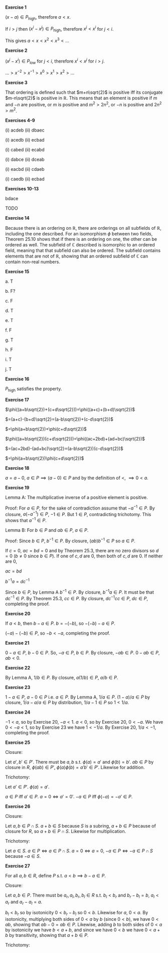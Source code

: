**Exercise 1**

$(x-a)\in P_{\mathrm{high}}$, therefore $a<x$.

If $i>j$ then $(x^i-x^j)\in P_{\mathrm{high}}$, therefore $x^j<x^i$ for $j<i$.

This gives $a<x<x^2<x^3<\ldots$



**Exercise 2**

$(x^j-x^i)\in P_{\mathrm{low}}$ for $j<i$, therefore $x^i < x^j$ for $i>j$.

$\ldots>x^{-2}>x^{-1}>x^0>x^1>x^2>\ldots$



**Exercise 3**

That ordering is defined such that $m+n\sqrt{2}$ is positive iff its conjugate $m-n\sqrt{2}$ is positive in $\mathbb{R}$. This means that an element is positive if $m$ and $-n$ are positive, or $m$ is positive and $m^2>2n^2$, or $-n$ is positive and $2n^2>m^2$.



**Exercises 4-9**

(i) acdeb (ii) dbaec

(i) acedb (ii) ecbad

(i) cabed (ii) ecabd

(i) dabce (ii) dceab

(i) eacbd (ii) cdaeb

(i) caedb (ii) ecbad



**Exercises 10-13**

bdace

TODO



**Exercise 14**

Because there is an ordering on $\mathbb{R}$, there are orderings on all subfields of $\mathbb{R}$, including the one described. For an isomorphism $\phi$ between two fields, Theorem 25.10 shows that if there is an ordering on one, the other can be ordered as well. The subfield of $\mathbb{C}$ described is isomorphic to an ordered field, meaning that that subfield can also be ordered. The subfield contains elements that are not of $\mathbb{R}$, showing that an ordered subfield of $\mathbb{C}$ can contain non-real numbers.



**Exercise 15**

a. T

b. F?

c. F

d. T

e. T

f. F

g. T

h. F

i. T

j. T



**Exercise 16**

$P_{\mathrm{high}}$ satisfies the property.



**Exercise 17**

$\phi((a+b\sqrt{2})+(c+d\sqrt{2}))=\phi((a+c)+(b+d)\sqrt{2})$

$=(a+c)-(b+d)\sqrt{2}=(a-b\sqrt{2})+(c-d\sqrt{2})$

$=\phi(a+b\sqrt{2})+\phi(c+d\sqrt{2})$



$\phi((a+b\sqrt{2})(c+d\sqrt{2}))=\phi((ac+2bd)+(ad+bc)\sqrt{2})$

$=(ac+2bd)-(ad+bc)\sqrt{2}=(a-b\sqrt{2})(c-d\sqrt{2})$

$=\phi(a+b\sqrt{2})\phi(c+d\sqrt{2})$



**Exercise 18**

$a=a-0$, $a\in P \implies (a-0)\in P$ and by the definition of $<$, $\implies 0<a$.



**Exercise 19**

Lemma A: The multiplicative inverse of a positive element is positive.

Proof: For $a\in P$, for the sake of contradiction assume that $-a^{-1}\in P$. By closure, $a(-a^{-1})\in P$, $-1\in P$. But $1\in P$, contradicting trichotomy. This shows that $a^{-1}\in P$.



Lemma B: For $b\in P$ and $ab\in P$, $a\in P$.

Proof: Since $b\in P$, $b^{-1}\in P$. By closure, $(ab)b^{-1}\in P$ so $a\in P$.



If $c=0$, $ac=bd=0$ and by Theorem 25.3, there are no zero divisors so $d=0$ ($b\neq0$ since $b\in P$). If one of $c,d$ are 0, then both of $c,d$ are 0. If neither are 0,

$ac=bd$

$b^{-1}a=dc^{-1}$

Since $b\in P$, by Lemma A $b^{-1}\in P$. By closure, $b^{-1}a\in P$. It must be that $dc^{-1}\in P$. By Theorem 25.3, $cc\in P$. By closure, $dc^{-1}cc\in P$, $dc\in P$, completing the proof.



**Exercise 20**

If $a<b$, then $b-a\in P$. $b=-(-b)$, so $-(-b)-a\in P$.

$(-a)-(-b)\in P$, so $-b<-a$, completing the proof.



**Exercise 21**

$0-a\in P$, $b-0\in P$. So, $-a\in P$, $b\in P$. By closure, $-ab\in P$.  $0-ab\in P$, $ab<0$.



**Exercise 22**

By Lemma A, $1/b\in P$. By closure, $a(1/b)\in P$, $a/b\in P$.



**Exercise 23**

$1-a\in P$, $a-0\in P$ i.e. $a\in P$. By Lemma A, $1/a\in P$. $(1-a)/a\in P$ by closure, $1/a-a/a\in P$ by distribution, $1/a-1\in P$ so $1<1/a$.



**Exercise 24**

$-1<a$, so by Exercise 20, $-a<1$. $a<0$, so by Exercise 20, $0<-a$. We have $0<-a<1$, so by Exercise 23 we have $1<-1/a$. By Exercise 20, $1/a<-1$, completing the proof.



**Exercise 25**

Closure:

Let $a',b'\in P'$. There must be $a,b$ s.t. $\phi(a)=a'$ and $\phi(b)=b'$. $ab\in P$ by closure in $R$, $\phi(ab)\in P'$, $\phi(a)\phi(b)=a'b'\in P'$. Likewise for addition.

Trichotomy:

Let $a'\in P'$. $\phi(a)=a'$.

$a\in P$ iff $a'\in P$. $a=0 \iff a'=0'$. $-a\in P$ iff $\phi(-a)=-a'\in P$.



**Exercise 26**

Closure:

Let $a,b\in P\cap S$. $a+b\in S$ because $S$ is a subring, $a+b\in P$ because of closure for $R$, so $a+b\in P\cap S$. Likewise for multiplication.

Trichotomy:

Let $a\in S$. $a\in P \iff a\in P\cap S$. $a=0\iff a=0$, $-a\in P \iff -a\in P\cap S$ because $-a\in S$.



**Exercise 27**

For all $a,b\in R$, define $P$ s.t. $a<b\implies b-a\in P$.

Closure:

Let $a,b\in P$. There must be $a_r,a_l,b_r,b_l\in R$ s.t. $b_l<b_r$ and $b_r-b_l=b$, $a_l<a_r$ and $a_r-a_l=a$.

$b_l<b_r$ so by isotonicity $0<b_r-b_l$ so $0<b$. Likewise for $a$, $0<a$. By isotonicity, multiplying both sides of $0<a$ by $b$ (since $0<b$), we have $0<ab$, showing that $ab-0=ab\in P$. Likewise, adding $b$ to both sides of $0<a$ by isotonicity we have $b<a+b$, and since we have $0<b$ we have $0<a+b$ by transitivity, showing that $a+b\in P$.

Trichotomy:


